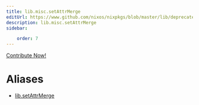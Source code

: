 ```yaml
---
title: lib.misc.setAttrMerge
editUrl: https://www.github.com/nixos/nixpkgs/blob/master/lib/deprecated.nix#L202C18
description: lib.misc.setAttrMerge
sidebar:

    order: 7
---
```


<a href="https://www.github.com/nixos/nixpkgs/blob/master/lib/deprecated.nix#L202C18">Contribute Now!</a>


# Aliases

- [lib.setAttrMerge](reference/lib/lib-setAttrMerge)


